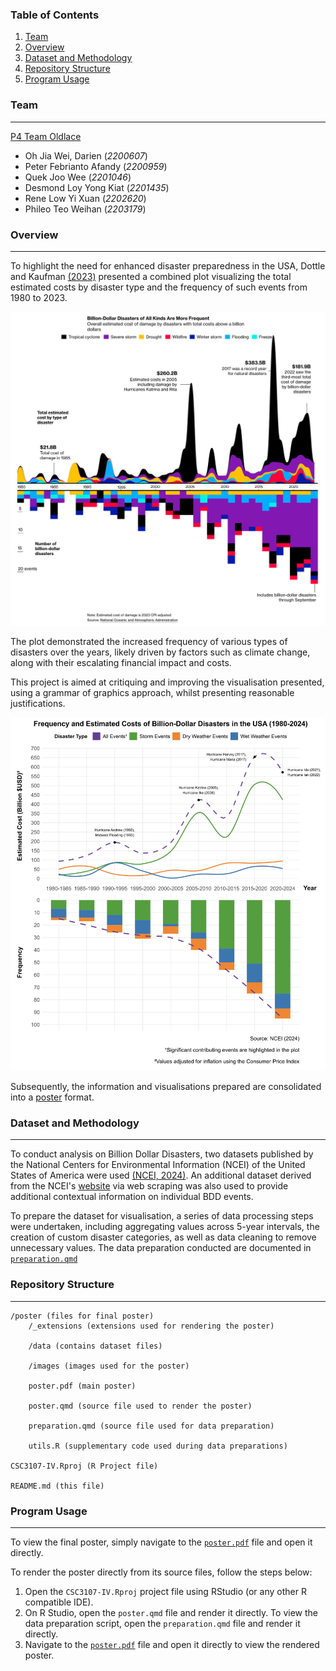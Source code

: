 ### Table of Contents
1. [Team](#team)
2. [Overview](#overview)
3. [Dataset and Methodology](#dataset-and-methodology)
4. [Repository Structure](#repository-structure)
5. [Program Usage](#program-usage)

### Team
---
<ins>P4 Team Oldlace</ins>
- Oh Jia Wei, Darien (*2200607*)
- Peter Febrianto Afandy (*2200959*)
- Quek Joo Wee (*2201046*)
- Desmond Loy Yong Kiat (*2201435*)
- Rene Low Yi Xuan (*2202620*)
- Phileo Teo Weihan (*2203179*)

### Overview
---
To highlight the need for enhanced disaster preparedness in the USA, Dottle and Kaufman [(2023)](https://www.bloomberg.com/graphics/2023-fema-disaster-relief-fund-extreme-weather-climate-aid/) presented a combined plot visualizing the total estimated costs by disaster type and the frequency of such events from 1980 to 2023. 

![BDD Plot](./poster/images/bb_bdd.png)

The plot demonstrated the increased frequency of various types of disasters over the years, likely driven by factors such as climate change, along with their escalating financial impact and costs.

This project is aimed at critiquing and improving the visualisation presented, using a grammar of graphics approach, whilst presenting reasonable justifications. 

![Improved Visualisation](./poster/images/bdd_improved.png)

Subsequently, the information and visualisations prepared are consolidated into a [poster](./poster/poster.pdf) format.

### Dataset and Methodology
---
To conduct analysis on Billion Dollar Disasters, two datasets published by the National Centers for Environmental Information (NCEI) of the United States of America were used [(NCEI, 2024)](#references). An additional dataset derived from the NCEI's [website](https://www.ncei.noaa.gov/access/billions/state-summary/US) via web scraping was also used to provide additional contextual information on individual BDD events.

To prepare the dataset for visualisation, a series of data processing steps were undertaken, including aggregating values across 5-year intervals, the creation of custom disaster categories, as well as data cleaning to remove unnecessary values. The data preparation conducted are documented in [`preparation.qmd`](./poster/preparation.qmd)

### Repository Structure
---
```
/poster (files for final poster)
    /_extensions (extensions used for rendering the poster)
    
    /data (contains dataset files)
    
    /images (images used for the poster)
    
    poster.pdf (main poster)
    
    poster.qmd (source file used to render the poster)
    
    preparation.qmd (source file used for data preparation)
    
    utils.R (supplementary code used during data preparations)

CSC3107-IV.Rproj (R Project file)

README.md (this file)
```

### Program Usage
---
To view the final poster, simply navigate to the [`poster.pdf`](./poster/poster.pdf) file and open it directly.

To render the poster directly from its source files, follow the steps below:
1. Open the `CSC3107-IV.Rproj` project file using RStudio (or any other R compatible IDE).
2. On R Studio, open the `poster.qmd` file and render it directly. To view the data preparation script, open the `preparation.qmd` file and render it directly.
3. Navigate to the [`poster.pdf`](./poster/poster.pdf) file and open it directly to view the rendered poster.